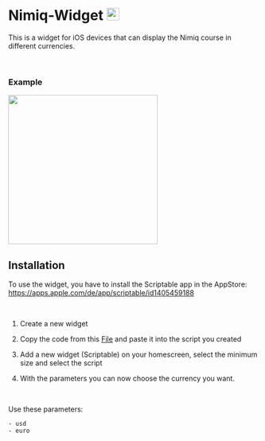 # Nimiq-Widget <img src="https://assets.coingecko.com/coins/images/5119/large/nimiq.png?1548329167" style="height: 25px">
This is a widget for iOS devices that can display the Nimiq course in different currencies.

<br>

<h3>Example</h3>
<img src="https://github.com/olipda/nimiq-widget-ios/blob/master/example.jpg" style="width: 300px">

## Installation

To use the widget, you have to install the Scriptable app in the AppStore: https://apps.apple.com/de/app/scriptable/id1405459188

<br>

1. Create a new widget

2. Copy the code from this <a href="https://github.com/olipda/nimiq-widget-ios/blob/master/NimiqCourse.js">File</a> and paste it into the script you created

3. Add a new widget (Scriptable) on your homescreen, select the minimum size and select the script 

4. With the parameters you can now choose the currency you want. 

<br>

  Use these parameters:
  ```
  - usd
  - euro
  ```





